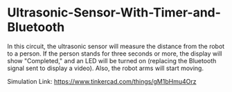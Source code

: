 # Ultrasonic-Sensor-With-Timer-and-Bluetooth

In this circuit, the ultrasonic sensor will measure the distance from the robot to a person. If the person stands for three seconds or more, the display will show "Completed," and an LED will be turned on (replacing the Bluetooth signal sent to display a video). Also, the robot arms will start moving.

Simulation Link:  https://www.tinkercad.com/things/gM1bHmu4Orz 
